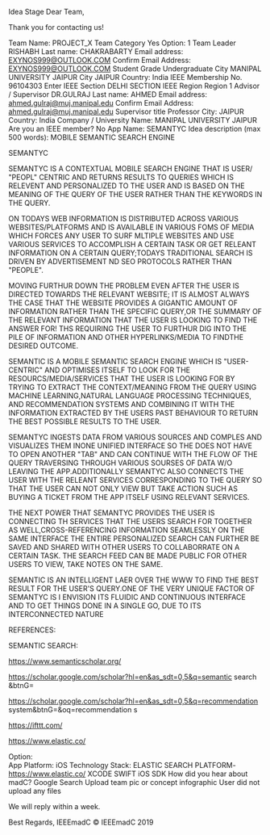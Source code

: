 Idea Stage
Dear Team,

Thank you for contacting us!

Team Name: 	PROJECT_X
Team Category 	Yes
Option: 	1
Team Leader 	RISHABH
Last name: 	CHAKRABARTY
Email address: 	EXYNOS999@OUTLOOK.COM
Confirm Email Address: 	EXYNOS999@OUTLOOK.COM
Student Grade 	Undergraduate
City 	MANIPAL UNIVERSITY JAIPUR
City 	JAIPUR
Country: 	India
IEEE Membership No. 	96104303
Enter IEEE Section 	DELHI SECTION
IEEE Region 	Region 1
Advisor / Supervisor 	DR.GULRAJ
Last name: 	AHMED
Email address: 	ahmed.gulraj@muj.manipal.edu
Confirm Email Address: 	ahmed.gulraj@muj.manipal.edu
Supervisor title 	Professor
City: 	JAIPUR
Country: 	India
Company / University Name: 	MANIPAL UNIVERSITY JAIPUR
Are you an IEEE member? 	No
App Name: 	SEMANTYC
Idea description (max 500 words): 	MOBILE SEMANTIC SEARCH ENGINE





SEMANTYC



SEMANTYC IS A CONTEXTUAL MOBILE SEARCH ENGINE THAT IS USER/ "PEOPL" CENTRIC AND RETURNS RESULTS TO QUERIES WHICH IS RELEVENT AND PERSONALIZED TO THE USER AND IS BASED ON THE MEANING OF THE QUERY OF THE USER RATHER THAN THE KEYWORDS IN THE QUERY.



ON TODAYS WEB INFORMATION IS DISTRIBUTED ACROSS VARIOUS WEBSITES/PLATFORMS AND IS AVAILABLE IN VARIOUS FOMS OF MEDIA WHICH FORCES ANY USER TO SURF MLTIPLE WEBSITES AND USE VARIOUS SERVICES TO ACCOMPLISH A CERTAIN TASK OR GET RELEANT INFORMATION ON A CERTAIN QUERY;TODAYS TRADITIONAL SEARCH IS DRIVEN BY ADVERTISEMENT ND SEO PROTOCOLS RATHER THAN "PEOPLE".



MOVING FURTHUR DOWN THE PROBLEM EVEN AFTER THE USER IS DIRECTED TOWARDS THE RELEVANT WEBSITE; IT IS ALMOST ALWAYS THE CASE THAT THE WEBSITE PROVIDES A GIGANTIC AMOUNT OF INFORMATION RATHER THAN THE SPECIFIC QUERY,OR THE SUMMARY OF THE RELEVANT INFORMATION THAT THE USER IS LOOKING TO FIND THE ANSWER FOR! THS REQUIRING THE USER TO FURTHUR DIG INTO THE PILE OF INFORMATION AND OTHER HYPERLINKS/MEDIA TO FINDTHE DESIRED OUTCOME.



SEMANTIC IS A MOBILE SEMANTIC SEARCH ENGINE WHICH IS "USER-CENTRIC" AND OPTIMISES ITSELF TO LOOK FOR THE RESOURCS/MEDIA/SERVICES THAT THE USER IS LOOKING FOR BY TRYING TO EXTRACT THE CONTEXT/MEANING FROM THE QUERY USING MACHINE LEARNING,NATURAL LANGUAGE PROCESSING TECHNIQUES, AND RECOMMENDATION SYSTEMS AND COMBINING IT WITH THE INFORMATION EXTRACTED BY THE USERS PAST BEHAVIOUR TO RETURN THE BEST POSSIBLE RESULTS TO THE USER.



SEMANTYC INGESTS DATA FROM VARIOUS SOURCES AND COMPLES AND VISUALIZES THEM INONE UNIFIED INTERFACE SO THE DOES NOT HAVE TO OPEN ANOTHER "TAB" AND CAN CONTINUE WITH THE FLOW OF THE QUERY TRAVERSING THROUGH VARIOUS SOURSES OF DATA W/O LEAVING THE APP.ADDITIONALLY SEMANTYC ALSO CONNECTS THE USER WITH THE RELEANT SERVICES CORRESPONDING TO THE QUERY SO THAT THE USER CAN NOT ONLY VIEW BUT TAKE ACTION SUCH AS BUYING A TICKET FROM THE APP ITSELF USING RELEVANT SERVICES.



THE NEXT POWER THAT SEMANTYC PROVIDES THE USER IS CONNECTING TH SERVICES THAT THE USERS SEARCH FOR TOGETHER AS WELL,CROSS-REFERENCING INFORMATION SEAMLESSLY ON THE SAME INTERFACE THE ENTIRE PERSONALIZED SEARCH CAN FURTHER BE SAVED AND SHARED WITH OTHER USERS TO COLLABORRATE ON A CERTAIN TASK. THE SEARCH FEED CAN BE MADE PUBLIC FOR OTHER USERS TO VIEW, TAKE NOTES ON THE SAME.



SEMANTIC IS AN INTELLIGENT LAER OVER THE WWW TO FIND THE BEST RESULT FOR THE USER'S QUERY.ONE OF THE VERY UNIQUE FACTOR OF SEMANTYC IS I ENVISION ITS FLUIDIC AND CONTINUOUS INTERFACE AND TO GET THINGS DONE IN A SINGLE GO, DUE TO ITS INTERCONNECTED NATURE



REFERENCES:



SEMANTIC SEARCH:

https://www.semanticscholar.org/

https://scholar.google.com/scholar?hl=en&as_sdt=0,5&q=semantic search &btnG=

https://scholar.google.com/scholar?hl=en&as_sdt=0,5&q=recommendation system&btnG=&oq=recommendation s

https://ifttt.com/

https://www.elastic.co/







Option: 	
App Platform: 	iOS
Technology Stack: 	ELASTIC SEARCH PLATFORM-https://www.elastic.co/ XCODE SWIFT iOS SDK
How did you hear about madC? 	Google Search
Upload team pic or concept infographic 	User did not upload any files


We will reply within a week.

Best Regards, IEEEmadC
© IEEEmadC 2019
